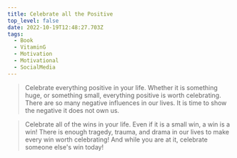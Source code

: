 ```yaml
---
title: Celebrate all the Positive
top_level: false
date: 2022-10-19T12:48:27.703Z
tags:
  - Book
  - VitaminG
  - Motivation
  - Motivational
  - SocialMedia
---
```

> Celebrate everything positive in your life. Whether it is something huge, or something small, everything positive is worth celebrating. There are so many negative influences in our lives. It is time to show the negative it does not own us.

> Celebrate all of the wins in your life. Even if it is a small win, a win is a win! There is enough tragedy, trauma, and drama in our lives to make every win worth celebrating! And while you are at it, celebrate someone else's win today!